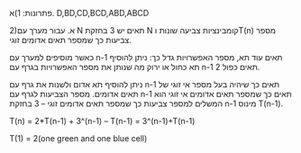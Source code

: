 פתרונות:
1)א. D,BD,CD,BCD,ABD,ABCD

2)א. עבור מערך עם N תאים יש 3 בחזקת N קומבינציות צביעה שונות וT(n) מספר צביעות כך שמספר תאים אדומים זוגי. 

כאשר מוסיפים למערך עם n-1 תאים עוד תא, מספר האפשרויות גדל כך: ניתן להוסיף תא כחול או ירוק מה שנותן את מספר האפשרויות בגרף עם n-1 תאים כפול 2. 

ניתן להוסיף תא אדום ולשנות את גרף עם n-1 תאים כך שיהיה בעל מספר אי זוגי של תאים אדומים. מספר הצביעות לגרף עם n-1 תאים כך שמספר תאים אדומים אי זוגי הוא המשלים למספר צביעות כך שמספר תאים אדומים זוגי – 3 בחזקת n-1 מינוס T(n-1).

T(n) = 2*T(n-1) + 3^(n-1) – T(n-1) = 3^(n-1)+T(n-1)

T(1) = 2(one green and one blue cell)
